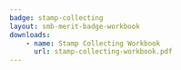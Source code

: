 ```yaml
---
badge: stamp-collecting
layout: smb-merit-badge-workbook
downloads:
    - name: Stamp Collecting Workbook
      url: stamp-collecting-workbook.pdf
---
```

